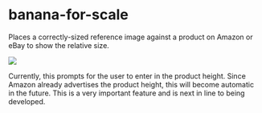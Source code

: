 # banana-for-scale
Places a correctly-sized reference image against a product on Amazon or eBay to show the relative size.

![](https://i.imgur.com/190OwTG.png)

Currently, this prompts for the user to enter in the product height. Since Amazon already advertises the product height, this will become automatic in the future. This is a very important feature and is next in line to being developed.
